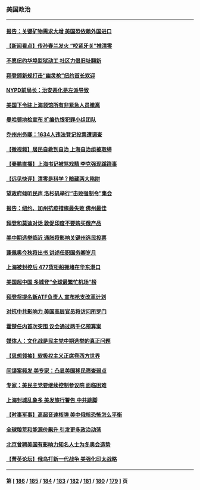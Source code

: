 ### 美国政治
---
#### [报告：关键矿物需求大增 美国恐依赖外国进口](../../pages/ncid1078159/n13709726.md) 
#### [【新闻看点】传孙春兰发火 “咬紧牙关”推清零](../../pages/ncid1078159/n13709449.md) 
#### [不愿纽约华埠监狱动工 社区力倡旧址翻新](../../pages/ncid1078159/n13709620.md) 
#### [拜登颁新规打击“幽灵枪”纽约首长欢迎](../../pages/ncid1078159/n13709610.md) 
#### [NYPD前局长：治安恶化是左派导致](../../pages/ncid1078159/n13709614.md) 
#### [美国下令驻上海领馆所有非紧急人员撤离](../../pages/ncid1078159/n13709373.md) 
#### [曼哈顿地检宣布 扩编仇恨犯罪小组团队](../../pages/ncid1078159/n13709586.md) 
#### [乔州州务卿：1634人违法登记投票遭调查](../../pages/ncid1078159/n13709561.md) 
#### [【微视频】居民自救到自治 上海自治组被取缔](../../pages/ncid1078159/n13709244.md) 
#### [【秦鹏直播】上海书记被骂戏精 李克强现蹊跷事](../../pages/ncid1078159/n13709476.md) 
#### [【远见快评】清零是科学？暗藏两大陷阱](../../pages/ncid1078159/n13709424.md) 
#### [望政府倾听民声 洛杉矶举行“击败强制令”集会](../../pages/ncid1078159/n13709379.md) 
#### [报告：纽约、加州抗疫措施最失败 佛州最佳](../../pages/ncid1078159/n13709453.md) 
#### [拜登和莫迪对话 敦促印度不要购买俄产品](../../pages/ncid1078159/n13709380.md) 
#### [美中期选举临近 通胀将影响关键州选民投票](../../pages/ncid1078159/n13709316.md) 
#### [蓬佩奥今秋将出书 讲述任职国务卿岁月](../../pages/ncid1078159/n13709344.md) 
#### [上海被封控后 477货柜船拥堵在华东港口](../../pages/ncid1078159/n13709351.md) 
#### [美国超中国 多城登“全球最繁忙机场”榜](../../pages/ncid1078159/n13709107.md) 
#### [拜登将提名新ATF负责人 宣布枪支改革计划](../../pages/ncid1078159/n13709050.md) 
#### [对抗中共影响力 美国高层官员将访问所罗门](../../pages/ncid1078159/n13708832.md) 
#### [霍楚任内首次突围 议会通过两千亿预算案](../../pages/ncid1078159/n13708766.md) 
#### [媒体人：文化战是民主党中期选举的真正问题](../../pages/ncid1078159/n13708535.md) 
#### [【思想领袖】软极权主义正席卷西方世界](../../pages/ncid1078159/n13672867.md) 
#### [间谍案频发 美专家：凸显美国移民筛查弱点](../../pages/ncid1078159/n13708474.md) 
#### [专家：美民主党要继续控制参议院 面临困难](../../pages/ncid1078159/n13708430.md) 
#### [上海封城乱象多 美发旅行警告 中共跳脚](../../pages/ncid1078159/n13708361.md) 
#### [【时事军事】高超音速核弹 美中俄核恐怖怎么平衡](../../pages/ncid1078159/n13707414.md) 
#### [全球粮荒和能源价飙升 引发更多政治动荡](../../pages/ncid1078159/n13708301.md) 
#### [北京曾聘美国有影响力知名人士为冬奥会造势](../../pages/ncid1078159/n13707718.md) 
#### [【菁英论坛】俄乌打新一代战争 美强化印太战略](../../pages/ncid1078159/n13707317.md) 

---
#### 第 [ [186](./186.md) / [185](./185.md) / [184](./184.md) / [183](./183.md) / [182](./182.md) / [181](./181.md) / [180](./180.md) / [179](./179.md) ] 页
